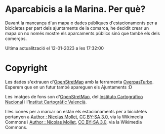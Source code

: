 # Aparcabicis a la Marina. Per què?
Davant la mancança d'un mapa o dades públiques d'estacionaments per a bicicletes per part dels ajuntaments de la comarca, he decidit crear un mapa on no només mostre els aparcaments públics sinó que també els dels comerços.

Ultima actualització el 12-01-2023 a les 17:32:00

# Copyright 

Les dades s'extrauen d'[OpenStretMap](https://www.openstreetmap.org/copyright) amb la ferramenta [OverpasTurbo](http://overpass-turbo.eu/). Esperem que en un futur també apareguen els Ajuntaments :D

Les imatges de fons son d'[OpenStretMap](https://www.openstreetmap.org/copyright), del [Instituto Cartográfico Nacional](https://www.ign.es/web/ign/portal) i l'[Institut Cartogràfic Valencià](https://icv.gva.es/va/condiciones-de-uso-de-la-geoinformacion-icv).

I les icones per a marcar on están els estacionaments per a bicicletes pertanyen a <a href="https://commons.wikimedia.org/wiki/File:Map_marker_icon_%E2%80%93_Nicolas_Mollet_%E2%80%93_Parking_Bicycle_%E2%80%93_Transportation_%E2%80%93_Classic.png">Author : Nicolas Mollet</a>, <a href="https://creativecommons.org/licenses/by-sa/3.0">CC BY-SA 3.0</a>, via la Wikimedia Commons i <a href="https://commons.wikimedia.org/wiki/File:Map_marker_icon_%E2%80%93_Nicolas_Mollet_%E2%80%93_Parking_Bicycle_%E2%80%93_Transportation_%E2%80%93_White.png">Author : Nicolas Mollet</a>, <a href="https://creativecommons.org/licenses/by-sa/3.0">CC BY-SA 3.0</a>, via la Wikimedia Commons.
